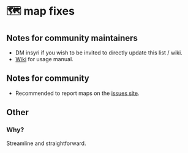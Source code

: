# 🗺 map fixes
## Notes for community maintainers

- DM insyri if you wish to be invited to directly update this list / wiki.
- [Wiki](https://github.com/rsource-open-source/map-fixes/wiki) for usage manual.

## Notes for community

- Recommended to report maps on the [issues site](https://issues.strafes.net/client/index.php#/folders/14/issues).

## Other
### Why?
Streamline and straightforward.
